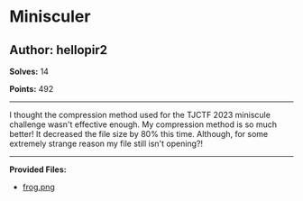 # Minisculer

## Author: hellopir2

**Solves:** 14

**Points:** 492

---

I thought the compression method used for the TJCTF 2023 miniscule challenge wasn't effective enough. My compression method is so much better! It decreased the file size by 80% this time. Although, for some extremely strange reason my file still isn't opening?!

---

**Provided Files:**

- [frog.png](./frog.png)
